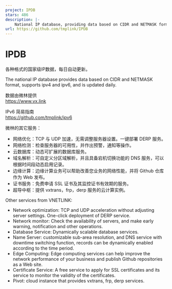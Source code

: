 ```yaml
---
project: IPDB
stars: 486
description: |-
    National IP database, providing data based on CIDR and NETMASK format, supporting IPv4 and IPv6.
url: https://github.com/tmplink/IPDB
---
```


# IPDB
各种格式的国家级IP数据，每日自动更新。     
  
The national IP database provides data based on CIDR and NETMASK format, supports ipv4 and ipv6, and is updated daily.      

数据由微林提供  
https://www.vx.link   

IPv6 简易指南  
https://github.com/tmplink/ipv6

微林的其它服务：
* 网络优化：TCP 与 UDP 加速，无需调整服务器设置。一键部署 DERP 服务。
* 网络检测：检查服务器的可用性，并作出预警，通知等操作。
* 云数据库：动态可扩展的数据库服务。
* 域名解析：可自定义分区域解析，并且具备宕机切换功能的 DNS 服务，可以根据时间段动态启用记录。
* 边缘计算：边缘计算业务可以帮助改善您业务的网络性能，并将 Github 仓库作为 Web 发布。
* 证书服务：免费申请 SSL 证书及其监控证书有效期的服务。
* 超导中枢：提供 vxtrans，frp，derp 服务的云计算实例。

Other services from VNETLINK:
* Network optimization: TCP and UDP acceleration without adjusting server settings. One-click deployment of DERP service.
* Network monitor: Check the availability of servers, and make early warning, notification and other operations.
* Database Service: Dynamically scalable database services.
* Name Server: customizable sub-area resolution, and DNS service with downtime switching function, records can be dynamically enabled according to the time period.
* Edge Computing: Edge computing services can help improve the network performance of your business and publish Github repositories as a Web site.
* Certificate Service: A free service to apply for SSL certificates and its service to monitor the validity of the certificates.
* Pivot: cloud instance that provides vxtrans, frp, derp services.

